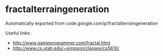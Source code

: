 # fractalterraingeneration
Automatically exported from code.google.com/p/fractalterraingeneration

Useful links:

* http://www.gameprogrammer.com/fractal.html
* http://www.cs.utah.edu/~simpson/classes/cs5610/
